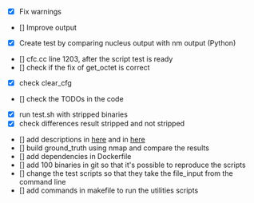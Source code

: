 - [x] Fix warnings
- [] Improve output
- [x] Create test by comparing nucleus output with nm output (Python)
- [] cfc.cc line 1203, after the script test is ready
- [] check if the fix of get_octet is correct
- [x] check clear_cfg
- [] check the TODOs in the code
- [x] run test.sh with stripped binaries
- [x] check differences result stripped and not stripped
- [] add descriptions in [here](./test/README.md) and in [here](./utilities/README.md)
- [] build ground_truth using nmap and compare the results
- [] add dependencies in Dockerfile
- [] add 100 binaries in git so that it's possible to reproduce the scripts
- [] change the test scripts so that they take the file_input from the command line
- [] add commands in makefile to run the utilities scripts

